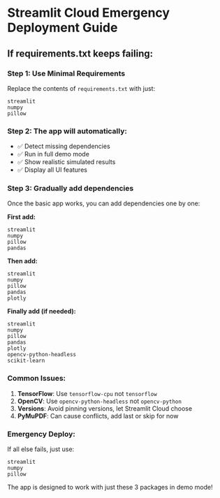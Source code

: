 # Streamlit Cloud Emergency Deployment Guide

## If requirements.txt keeps failing:

### Step 1: Use Minimal Requirements
Replace the contents of `requirements.txt` with just:
```
streamlit
numpy
pillow
```

### Step 2: The app will automatically:
- ✅ Detect missing dependencies  
- ✅ Run in full demo mode
- ✅ Show realistic simulated results
- ✅ Display all UI features

### Step 3: Gradually add dependencies
Once the basic app works, you can add dependencies one by one:

**First add:**
```
streamlit
numpy
pillow
pandas
```

**Then add:**
```
streamlit
numpy  
pillow
pandas
plotly
```

**Finally add (if needed):**
```
streamlit
numpy
pillow
pandas
plotly
opencv-python-headless
scikit-learn
```

### Common Issues:
1. **TensorFlow**: Use `tensorflow-cpu` not `tensorflow`
2. **OpenCV**: Use `opencv-python-headless` not `opencv-python`  
3. **Versions**: Avoid pinning versions, let Streamlit Cloud choose
4. **PyMuPDF**: Can cause conflicts, add last or skip for now

### Emergency Deploy:
If all else fails, just use:
```
streamlit
numpy
pillow
```

The app is designed to work with just these 3 packages in demo mode!
